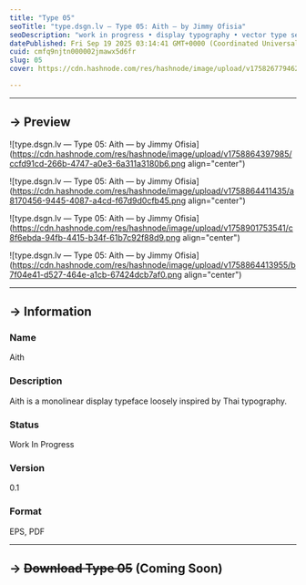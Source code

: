 ```yaml
---
title: "Type 05"
seoTitle: "type.dsgn.lv — Type 05: Aith — by Jimmy Ofisia"
seoDescription: "work in progress • display typography • vector type set • freely downloadable materials • creative commons licensed • by Jimmy Ofisia"
datePublished: Fri Sep 19 2025 03:14:41 GMT+0000 (Coordinated Universal Time)
cuid: cmfq9njtn000002jmawx5d6fr
slug: 05
cover: https://cdn.hashnode.com/res/hashnode/image/upload/v1758267794622/b7a2ac6d-5af3-498b-af26-c502bbbd0358.png

---
```


---

## → Preview

![type.dsgn.lv — Type 05: Aith — by Jimmy Ofisia](https://cdn.hashnode.com/res/hashnode/image/upload/v1758864397985/ccfd91cd-266b-4747-a0e3-6a311a3180b6.png align="center")

![type.dsgn.lv — Type 05: Aith — by Jimmy Ofisia](https://cdn.hashnode.com/res/hashnode/image/upload/v1758864411435/a8170456-9445-4087-a4cd-f67d9d0cfb45.png align="center")

![type.dsgn.lv — Type 05: Aith — by Jimmy Ofisia](https://cdn.hashnode.com/res/hashnode/image/upload/v1758901753541/c8f6ebda-94fb-4415-b34f-61b7c92f88d9.png align="center")

![type.dsgn.lv — Type 05: Aith — by Jimmy Ofisia](https://cdn.hashnode.com/res/hashnode/image/upload/v1758864413955/b7f04e41-d527-464e-a1cb-67424dcb7af0.png align="center")

---

## → Information

### Name

Aith

### Description

Aith is a monolinear display typeface loosely inspired by Thai typography.

### Status

Work In Progress

### Version

0.1

### Format

EPS, PDF

---

## → **<s>Download Type 05</s> (Coming Soon)**
